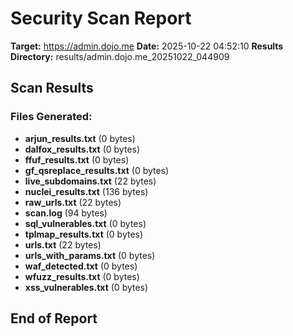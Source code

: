 # Security Scan Report

**Target:** https://admin.dojo.me
**Date:** 2025-10-22 04:52:10
**Results Directory:** results/admin.dojo.me_20251022_044909

## Scan Results

### Files Generated:

- **arjun_results.txt** (0 bytes)
- **dalfox_results.txt** (0 bytes)
- **ffuf_results.txt** (0 bytes)
- **gf_qsreplace_results.txt** (0 bytes)
- **live_subdomains.txt** (22 bytes)
- **nuclei_results.txt** (136 bytes)
- **raw_urls.txt** (22 bytes)
- **scan.log** (94 bytes)
- **sql_vulnerables.txt** (0 bytes)
- **tplmap_results.txt** (0 bytes)
- **urls.txt** (22 bytes)
- **urls_with_params.txt** (0 bytes)
- **waf_detected.txt** (0 bytes)
- **wfuzz_results.txt** (0 bytes)
- **xss_vulnerables.txt** (0 bytes)

## End of Report
